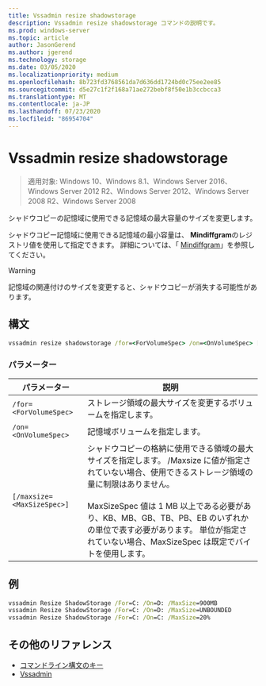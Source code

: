 ```yaml
---
title: Vssadmin resize shadowstorage
description: Vssadmin resize shadowstorage コマンドの説明です。
ms.prod: windows-server
ms.topic: article
author: JasonGerend
ms.author: jgerend
ms.technology: storage
ms.date: 03/05/2020
ms.localizationpriority: medium
ms.openlocfilehash: 8b723fd3768561da7d636dd1724bd0c75ee2ee85
ms.sourcegitcommit: d5e27c1f2f168a71ae272bebf8f50e1b3ccbcca3
ms.translationtype: MT
ms.contentlocale: ja-JP
ms.lasthandoff: 07/23/2020
ms.locfileid: "86954704"
---
```

# <a name="vssadmin-resize-shadowstorage"></a>Vssadmin resize shadowstorage

> 適用対象: Windows 10、Windows 8.1、Windows Server 2016、Windows Server 2012 R2、Windows Server 2012、Windows Server 2008 R2、Windows Server 2008

シャドウコピーの記憶域に使用できる記憶域の最大容量のサイズを変更します。

シャドウコピー記憶域に使用できる記憶域の最小容量は、 **Mindiffgram**のレジストリ値を使用して指定できます。 詳細については、「 [Mindiffgram](/windows/win32/backup/registry-keys-for-backup-and-restore#mindiffareafilesize)」を参照してください。

> [!WARNING]
> 記憶域の関連付けのサイズを変更すると、シャドウコピーが消失する可能性があります。

## <a name="syntax"></a>構文

```cmd
vssadmin resize shadowstorage /for=<ForVolumeSpec> /on=<OnVolumeSpec> [/maxsize=<MaxSizeSpec>]
```

### <a name="parameters"></a>パラメーター

|パラメーター|説明|
|---|---|
`/for=<ForVolumeSpec>`  | ストレージ領域の最大サイズを変更するボリュームを指定します。
`/on=<OnVolumeSpec>` | 記憶域ボリュームを指定します。
`[/maxsize=<MaxSizeSpec>]` |  シャドウコピーの格納に使用できる領域の最大サイズを指定します。 /Maxsize に値が指定されていない場合、使用できるストレージ領域の量に制限はありません。  <br> <br> MaxSizeSpec 値は 1 MB 以上である必要があり、KB、MB、GB、TB、PB、EB のいずれかの単位で表す必要があります。 単位が指定されていない場合、MaxSizeSpec は既定でバイトを使用します。

## <a name="examples"></a>例

```cmd
vssadmin Resize ShadowStorage /For=C: /On=D: /MaxSize=900MB
vssadmin Resize ShadowStorage /For=C: /On=D: /MaxSize=UNBOUNDED
vssadmin Resize ShadowStorage /For=C: /On=C: /MaxSize=20%
```

## <a name="additional-references"></a>その他のリファレンス

* [コマンドライン構文のキー](./command-line-syntax-key.md)
* [Vssadmin](vssadmin.md)
